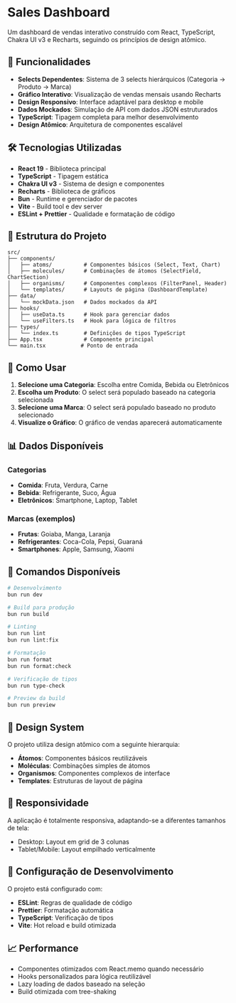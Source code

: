 # Sales Dashboard

Um dashboard de vendas interativo construído com React, TypeScript, Chakra UI v3 e Recharts, seguindo os princípios de design atômico.

## 🚀 Funcionalidades

- **Selects Dependentes**: Sistema de 3 selects hierárquicos (Categoria → Produto → Marca)
- **Gráfico Interativo**: Visualização de vendas mensais usando Recharts
- **Design Responsivo**: Interface adaptável para desktop e mobile
- **Dados Mockados**: Simulação de API com dados JSON estruturados
- **TypeScript**: Tipagem completa para melhor desenvolvimento
- **Design Atômico**: Arquitetura de componentes escalável

## 🛠️ Tecnologias Utilizadas

- **React 19** - Biblioteca principal
- **TypeScript** - Tipagem estática
- **Chakra UI v3** - Sistema de design e componentes
- **Recharts** - Biblioteca de gráficos
- **Bun** - Runtime e gerenciador de pacotes
- **Vite** - Build tool e dev server
- **ESLint + Prettier** - Qualidade e formatação de código

## 📁 Estrutura do Projeto

```
src/
├── components/
│   ├── atoms/          # Componentes básicos (Select, Text, Chart)
│   ├── molecules/      # Combinações de átomos (SelectField, ChartSection)
│   ├── organisms/      # Componentes complexos (FilterPanel, Header)
│   └── templates/      # Layouts de página (DashboardTemplate)
├── data/
│   └── mockData.json   # Dados mockados da API
├── hooks/
│   ├── useData.ts      # Hook para gerenciar dados
│   └── useFilters.ts   # Hook para lógica de filtros
├── types/
│   └── index.ts        # Definições de tipos TypeScript
├── App.tsx             # Componente principal
└── main.tsx           # Ponto de entrada
```

## 🎯 Como Usar

1. **Selecione uma Categoria**: Escolha entre Comida, Bebida ou Eletrônicos
2. **Escolha um Produto**: O select será populado baseado na categoria selecionada
3. **Selecione uma Marca**: O select será populado baseado no produto selecionado
4. **Visualize o Gráfico**: O gráfico de vendas aparecerá automaticamente

## 📊 Dados Disponíveis

### Categorias

- **Comida**: Fruta, Verdura, Carne
- **Bebida**: Refrigerante, Suco, Água
- **Eletrônicos**: Smartphone, Laptop, Tablet

### Marcas (exemplos)

- **Frutas**: Goiaba, Manga, Laranja
- **Refrigerantes**: Coca-Cola, Pepsi, Guaraná
- **Smartphones**: Apple, Samsung, Xiaomi

## 🚀 Comandos Disponíveis

```bash
# Desenvolvimento
bun run dev

# Build para produção
bun run build

# Linting
bun run lint
bun run lint:fix

# Formatação
bun run format
bun run format:check

# Verificação de tipos
bun run type-check

# Preview da build
bun run preview
```

## 🎨 Design System

O projeto utiliza design atômico com a seguinte hierarquia:

- **Átomos**: Componentes básicos reutilizáveis
- **Moléculas**: Combinações simples de átomos
- **Organismos**: Componentes complexos de interface
- **Templates**: Estruturas de layout de página

## 📱 Responsividade

A aplicação é totalmente responsiva, adaptando-se a diferentes tamanhos de tela:

- Desktop: Layout em grid de 3 colunas
- Tablet/Mobile: Layout empilhado verticalmente

## 🔧 Configuração de Desenvolvimento

O projeto está configurado com:

- **ESLint**: Regras de qualidade de código
- **Prettier**: Formatação automática
- **TypeScript**: Verificação de tipos
- **Vite**: Hot reload e build otimizada

## 📈 Performance

- Componentes otimizados com React.memo quando necessário
- Hooks personalizados para lógica reutilizável
- Lazy loading de dados baseado na seleção
- Build otimizada com tree-shaking
